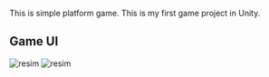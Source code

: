 This is simple platform game. This is my first game project in Unity.

## Game UI
![resim](https://user-images.githubusercontent.com/56155975/117582642-b25b0c00-b10b-11eb-8aad-6102e878f256.png)
![resim](https://user-images.githubusercontent.com/56155975/117582647-bb4bdd80-b10b-11eb-8a34-59028e39488c.png)
